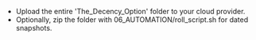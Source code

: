 - Upload the entire 'The_Decency_Option' folder to your cloud provider.
- Optionally, zip the folder with 06_AUTOMATION/roll_script.sh for dated snapshots.

